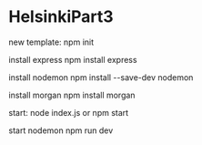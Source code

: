 # HelsinkiPart3

new template: npm init

install express npm install express

install nodemon npm install --save-dev nodemon

install morgan npm install morgan

start: node index.js or npm start

start nodemon npm run dev